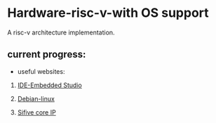 # Hardware-risc-v-with OS support
A risc-v architecture implementation.

## current progress:

- useful websites:

1. [IDE-Embedded Studio](https://www.segger.com/products/development-tools/embedded-studio/editions/risc-v/)

2. [Debian-linux](https://wiki.debian.org/RISC-V)

3. [Sifive core IP](https://www.sifive.com/risc-v-core-ip)
